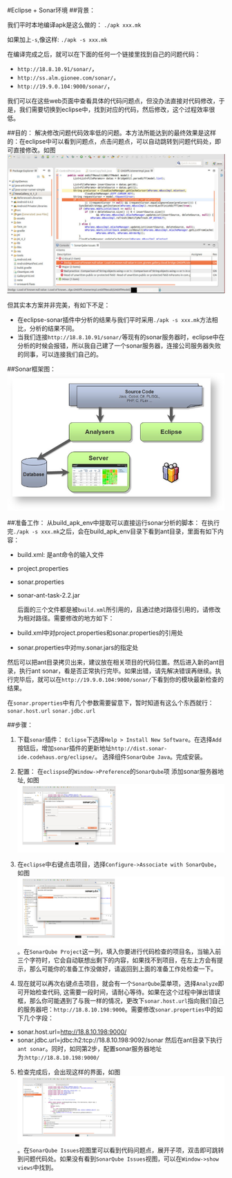 #Eclipse + Sonar环境
##背景：

我们平时本地编译apk是这么做的：
  `./apk xxx.mk`
  
如果加上`-s`,像这样:
    `./apk -s xxx.mk`
    
在编译完成之后，就可以在下面的任何一个链接里找到自己的问题代码：
* `http://18.8.10.91/sonar/`，
* `http://ss.alm.gionee.com/sonar/`，
* `http://19.9.0.104:9000/sonar/`，


我们可以在这些web页面中查看具体的代码问题点，但没办法直接对代码修改，于是，我们需要切换到eclipse中，找到对应的代码，然后修改，这个过程效率很低。

##目的：
解决修改问题代码效率低的问题。本方法所能达到的最终效果是这样的：在eclipse中可以看到问题点，点击问题点，可以自动跳转到问题代码处，即可直接修改。如图![Cool! Right?](./final-demo.jpg)

但其实本方案并非完美，有如下不足：
* 在eclipse-sonar插件中分析的结果与我们平时采用`./apk -s xxx.mk`方法相比，分析的结果不同。
* 当我们连接`http://18.8.10.91/sonar/`等现有的sonar服务器时，eclipse中在分析的时候会报错，所以我自己建了一个sonar服务器，连接公司服务器失败的同事，可以连接我们自己的。
  

##Sonar框架图：
![sonar architecture](technical-architecture.jpg)

##准备工作：
 从build_apk_env中提取可以直接运行sonar分析的脚本：
在执行完`./apk -s xxx.mk`之后，会在build_apk_env目录下看到ant目录，里面有如下内容：
* build.xml: 是ant命令的输入文件
* project.properties
* sonar.properties
* sonar-ant-task-2.2.jar
    
    后面的三个文件都是被`build.xml`所引用的，且通过绝对路径引用的，请修改为相对路径。需要修改的地方如下：
* build.xml中对project.properties和sonar.properties的引用处
* sonar.properties中对my.sonar.jars的指定处

然后可以把ant目录拷贝出来，建议放在相关项目的代码位置。然后进入新的ant目录，执行ant sonar，看是否正常执行完毕。如果出错，请先解决错误再继续。执行完毕后，就可以在`http://19.9.0.104:9000/sonar/`下看到你的模块最新检查的结果。



在`sonar.properties`中有几个参数需要留意下，暂时知道有这么个东西就行：
`sonar.host.url`
`sonar.jdbc.url`


##步骤：
1. 下载`sonar`插件：
`Eclipse`下选择`Help > Install New Software`。在选择`Add`按钮后，增加`sonar`插件的更新地址`http://dist.sonar-ide.codehaus.org/eclipse/`。 选择组件`SonarQube Java`。完成安装。
2. 配置：
在`eclispse`的`Window->Preference`的`SonarQube`项 添加sonar服务器地址, 如图
![config server](config-server.jpg)

3.  在`eclipse`中右键点击项目，选择`Configure->Associate with SonarQube`，如图![associate-demo](associate-demo.jpg)。在`SonarQube Project`这一列，填入你要进行代码检查的项目名，当输入前三个字符时，它会自动联想出剩下的内容，如果找不到项目，在左上方会有提示，那么可能你的准备工作没做好，请返回到上面的准备工作处检查一下。

4. 现在就可以再次右键点击项目，就会有一个`SonarQube`菜单项，选择`Analyze`即可开始检查代码, 这需要一段时间，请耐心等待。如果在这个过程中弹出错误框，那么你可能遇到了与我一样的情况，更改下`sonar.host.url`指向我们自己的服务器吧：`http://18.8.10.198:9000`。需要修改`sonar.properties`中的如下几个字段：
 * sonar.host.url=http://18.8.10.198:9000/
 * sonar.jdbc.url=jdbc:h2:tcp://18.8.10.198:9092/sonar
 然后在ant目录下执行`ant sonar`。同时，如同第2步，配置sonar服务器地址为:`http://18.8.10.198:9000/`
5. 检查完成后，会出现这样的界面，如图![anylize-complete](analyize-complete.jpg)。在`SonarQube Issues`视图里可以看到代码问题点，展开子项，双击即可跳转到问题代码处。如果没有看到`SonarQube Issues`视图，可以在`Window->show views`中找到。




